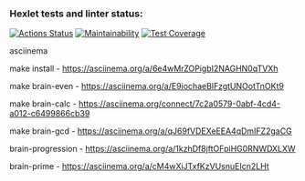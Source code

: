 ### Hexlet tests and linter status:
[![Actions Status](https://github.com/dyachenkodenis/php-project-lvl1/workflows/hexlet-check/badge.svg)](https://github.com/dyachenkodenis/php-project-lvl1/actions)
[![Maintainability](https://api.codeclimate.com/v1/badges/7321e1c8220a5b680d85/maintainability)](https://codeclimate.com/github/dyachenkodenis/php-project-lvl1/maintainability)
[![Test Coverage](https://api.codeclimate.com/v1/badges/7321e1c8220a5b680d85/test_coverage)](https://codeclimate.com/github/dyachenkodenis/php-project-lvl1/test_coverage)

asciinema

make install -  https://asciinema.org/a/6e4wMrZOPigbI2NAGHN0qTVXh

make brain-even - https://asciinema.org/a/E9iochaeBIFzgtUNOotTnOKt9

make brain-calc - https://asciinema.org/connect/7c2a0579-0abf-4cd4-a012-c6499866cb39

make brain-gcd -    https://asciinema.org/a/qJ69fVDEXeEEA4qDmIFZ2gaCG

brain-progression - https://asciinema.org/a/1kzhDf8jftOFpiHG0RNWDXLXW

brain-prime - https://asciinema.org/a/cM4wXiJTxfKzVUsnuEIcn2LHt

